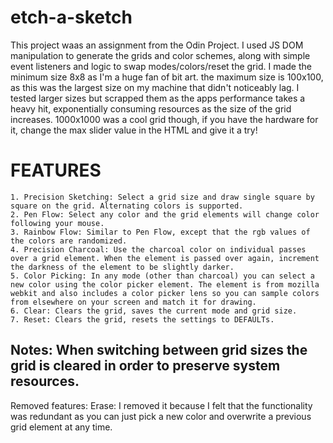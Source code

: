 # etch-a-sketch
This project waas an assignment from the Odin Project. I used JS DOM manipulation to generate the grids and color schemes, along with simple event listeners and logic to swap modes/colors/reset the grid. I made the minimum size 8x8 as I'm a huge fan of bit art. the maximum size is 100x100, as this was the largest size on my machine that didn't noticeably lag. I tested larger sizes but scrapped them as the apps performance takes a heavy hit, exponentially consuming resources as the size of the grid increases. 1000x1000 was a cool grid though, if you have the hardware for it, change the max slider value in the HTML and give it a try! 
# FEATURES
    1. Precision Sketching: Select a grid size and draw single square by square on the grid. Alternating colors is supported.
    2. Pen Flow: Select any color and the grid elements will change color following your mouse.
    3. Rainbow Flow: Similar to Pen Flow, except that the rgb values of the colors are randomized.
    4. Precision Charcoal: Use the charcoal color on individual passes over a grid element. When the element is passed over again, increment the darkness of the element to be slightly darker.
    5. Color Picking: In any mode (other than charcoal) you can select a new color using the color picker element. The element is from mozilla webkit and also includes a color picker lens so you can sample colors from elsewhere on your screen and match it for drawing. 
    6. Clear: Clears the grid, saves the current mode and grid size. 
    7. Reset: Clears the grid, resets the settings to DEFAULTs.

Notes: When switching between grid sizes the grid is cleared in order to preserve system resources.
-------------------------------------------------------------------------------------------------------------------------------------------

Removed features:
Erase: I removed it because I felt that the functionality was redundant as you can just pick a new color and overwrite a previous grid element at any time.